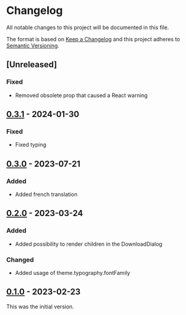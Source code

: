 # Changelog

All notable changes to this project will be documented in this file.

The format is based on [Keep a Changelog](https://keepachangelog.com/en/1.0.0/) and this project adheres to [Semantic Versioning](https://semver.org/spec/v2.0.0.html).

## [Unreleased]

### Fixed

- Removed obsolete prop that caused a React warning

## [0.3.1](https://github.com/dbmdz/mirador-downloaddialog/releases/tag/0.3.1) - 2024-01-30

### Fixed

- Fixed typing

## [0.3.0](https://github.com/dbmdz/mirador-downloaddialog/releases/tag/0.3.0) - 2023-07-21

### Added

- Added french translation

## [0.2.0](https://github.com/dbmdz/mirador-downloaddialog/releases/tag/0.2.0) - 2023-03-24

### Added

- Added possibility to render children in the DownloadDialog

### Changed

- Added usage of theme.typography.fontFamily

## [0.1.0](https://github.com/dbmdz/mirador-downloaddialog/releases/tag/0.1.0) - 2023-02-23

This was the initial version.

